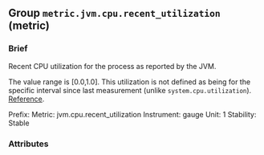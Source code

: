 ## Group `metric.jvm.cpu.recent_utilization` (metric)

### Brief

Recent CPU utilization for the process as reported by the JVM.

The value range is [0.0,1.0]. This utilization is not defined as being for the specific interval since last measurement (unlike `system.cpu.utilization`). [Reference](https://docs.oracle.com/en/java/javase/17/docs/api/jdk.management/com/sun/management/OperatingSystemMXBean.html#getProcessCpuLoad()).

Prefix: 
Metric: jvm.cpu.recent_utilization
Instrument: gauge
Unit: 1
Stability: Stable

### Attributes

